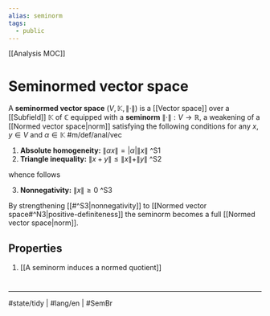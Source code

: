 ```yaml
---
alias: seminorm
tags:
  - public
---
```

[[Analysis MOC]]
# Seminormed vector space

A **seminormed vector space** $(V, \mathbb{K}, \|\cdot\|)$ is a [[Vector space]] over a [[Subfield]] $\mathbb{K}$ of $\mathbb{C}$ equipped with a **seminorm** $\|\cdot\| : V \to \mathbb{R}$,
a weakening of a [[Normed vector space|norm]] satisfying the following conditions for any $x,y \in V$ and $\alpha \in \mathbb{K}$ #m/def/anal/vec

1. **Absolute homogeneity:** $\|\alpha x\| = |\alpha|\|x\|$ ^S1
2. **Triangle inequality:** $\|x + y\| \leq \|x \| + \|y\|$ ^S2

whence follows

3. **Nonnegativity:** $\|x\| \geq 0$ ^S3

By strengthening [[#^S3|nonnegativity]] to [[Normed vector space#^N3|positive-definiteness]] the seminorm becomes a full [[Normed vector space|norm]].

## Properties

1. [[A seminorm induces a normed quotient]]

#
---
#state/tidy | #lang/en | #SemBr
